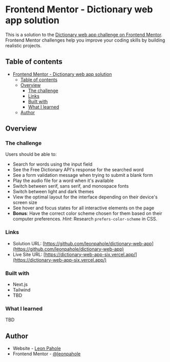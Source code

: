 # Frontend Mentor - Dictionary web app solution

This is a solution to the [Dictionary web app challenge on Frontend Mentor](https://www.frontendmentor.io/challenges/dictionary-web-app-h5wwnyuKFL). Frontend Mentor challenges help you improve your coding skills by building realistic projects.

## Table of contents

- [Frontend Mentor - Dictionary web app solution](#frontend-mentor---dictionary-web-app-solution)
  - [Table of contents](#table-of-contents)
  - [Overview](#overview)
    - [The challenge](#the-challenge)
    - [Links](#links)
    - [Built with](#built-with)
    - [What I learned](#what-i-learned)
  - [Author](#author)

## Overview

### The challenge

Users should be able to:

- Search for words using the input field
- See the Free Dictionary API's response for the searched word
- See a form validation message when trying to submit a blank form
- Play the audio file for a word when it's available
- Switch between serif, sans serif, and monospace fonts
- Switch between light and dark themes
- View the optimal layout for the interface depending on their device's screen size
- See hover and focus states for all interactive elements on the page
- **Bonus**: Have the correct color scheme chosen for them based on their computer preferences. _Hint_: Research `prefers-color-scheme` in CSS.

### Links

- Solution URL: [https://github.com/leonpahole/dictionary-web-app](https://github.com/leonpahole/dictionary-web-app)
- Live Site URL: [https://dictionary-web-app-six.vercel.app/](https://dictionary-web-app-six.vercel.app/)

### Built with

- Next.js
- Tailwind
- TBD

### What I learned

TBD

## Author

- Website - [Leon Pahole](https://leonpahole.com)
- Frontend Mentor - [@leonpahole](https://www.frontendmentor.io/profile/leonpahole)
